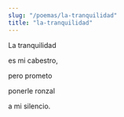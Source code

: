 ```yaml
---
slug: "/poemas/la-tranquilidad"
title: "la-tranquilidad"
---
```

La tranquilidad

es mi cabestro,

pero prometo

ponerle ronzal 

a mi silencio.